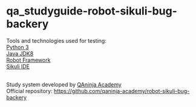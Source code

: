 # qa_studyguide-robot-sikuli-bug-backery

Tools and technologies used for testing: <br>
<a href="https://www.python.org/downloads/" rel="nofollow">Python 3</a> <br>
<a href="http://www.oracle.com/technetwork/pt/java/javase/downloads/jdk8-downloads-2133151.html" rel="nofollow">Java JDK8</a> <br>
<a href="https://robotframework.org/#learning" rel="nofollow">Robot Framework</a> <br>
<a href="http://sikulix.com/" rel="nofollow">Sikuli IDE</a> <br><br>

Study system developed by <a href="https://github.com/qaninja-academy" rel="nofollow">QAninja Academy</a> <br>
Official repository: https://github.com/qaninja-academy/robot-sikuli-bug-backery <br><br>
